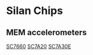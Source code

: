 # Silan Chips

## MEM accelerometers 

[SC7660](SC7660.pdf)
[SC7A20](SC7A20-SilanMicroelectronics.pdf)
[SC7A30E](SILAN-SC7A30E.pdf)
